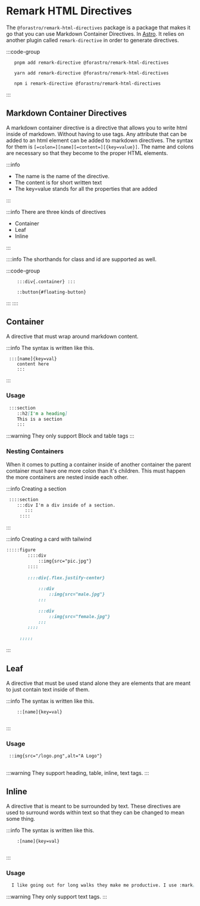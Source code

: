 <!-- markdownlint-disable-next-line MD033 -->
# Remark HTML Directives <Badge type="info" text="1.0.0" />

The `@forastro/remark-html-directives` package is a package that makes it go that you can use Markdown Container Directives. In [Astro](https://astro.build). It relies on another plugin called
`remark-directive` in order to generate directives.  

:::code-group

 ```[pnpm]
    pnpm add remark-directive @forastro/remark-html-directives
 ```

 ```[yarn]
    yarn add remark-directive @forastro/remark-html-directives
 ```

 ```[npm]
    npm i remark-directive @forastro/remark-html-directives
 ```

:::




## Markdown Container Directives

A markdown container directive is a directive that allows you to write html inside of markdown.
Without having to use tags. Any attribute that can be added to an html element can be added to markdown directives. The syntax for them is `[=colon=][name][=content=][{key=value}]`. The name and colons are necessary so that they become to the proper HTML elements.

:::info

- The name is the name of the directive.
- The content is for short written text
- The key=value stands for all the properties that are added

:::

:::info There are three kinds of directives

- Container
- Leaf
- Inline

:::

::::info The shorthands for class and id are supported as well.

:::code-group

```[class]
    :::div{.container} :::
```

```[id]
    ::button{#floating-button}
```

:::
::::

## Container

A directive that must wrap around markdown content.

:::info The syntax is written like this.

```shell
 :::[name]{key=val}
    content here
    :::    
```

:::

### Usage

```markdown
 :::section
    ::h2[I'm a heading]
    This is a section
    :::
```

:::warning
 They only support Block and table tags
:::

### Nesting Containers

When it comes to putting a container inside of another container the parent container must have one more colon than it's children. This must happen the more containers are nested inside each other.

:::info Creating a section

```markdown
 ::::section
    :::div I'm a div inside of a section.
       :::
     ::::

```

:::

:::info Creating a card with tailwind

```markdown
:::::figure
        ::::div
            ::img{src="pic.jpg"}
        ::::
        
        ::::div{.flex.justify-center}
     
            :::div
                ::img{src="male.jpg"}
            :::
        
            :::div
                ::img{src="female.jpg"}
            :::
        ::::
     
     :::::
```

:::

## Leaf

A directive that must be used stand alone they are elements that are meant to just contain text inside of them.

:::info The syntax is written like this.

```shell
    ::[name]{key=val}
         
```

:::

### Usage

```markdown
 ::img{src="/logo.png",alt="A Logo"}
    
```

:::warning
 They support heading, table, inline, text tags.
:::

## Inline

A directive that is meant to be surrounded by text. These directives are used to surround words within text so that they can be changed to mean some thing.

:::info The syntax is written like this.

```shell
    :[name]{key=val}
         
```

:::

### Usage

```markdown
  I like going out for long walks they make me productive. I use :mark[Monster] for energy and I also drink :span{.capitalize}[prune juice] 
```

:::warning
 They only support text tags.
:::
